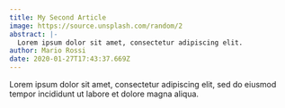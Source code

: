 ```yaml
---
title: My Second Article
image: https://source.unsplash.com/random/2
abstract: |-
  Lorem ipsum dolor sit amet, consectetur adipiscing elit.
author: Mario Rossi
date: 2020-01-27T17:43:37.669Z
---
```

Lorem ipsum dolor sit amet, consectetur adipiscing elit, sed do eiusmod tempor incididunt ut labore et dolore magna aliqua.
